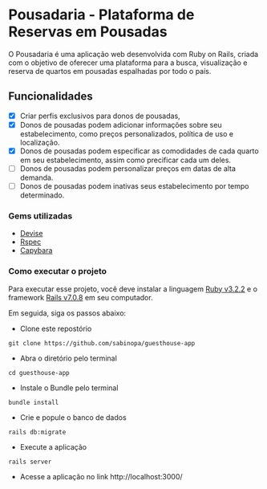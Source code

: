 # Pousadaria - Plataforma de Reservas em Pousadas

O Pousadaria é uma aplicação web desenvolvida com Ruby on Rails, criada com o objetivo de oferecer uma plataforma para a busca, visualização e reserva de quartos em pousadas espalhadas por todo o país. 

## Funcionalidades
- [x]  Criar perfis exclusivos para donos de pousadas, 
- [x]  Donos de pousadas podem adicionar informações sobre seu estabelecimento, como preços personalizados, política de uso e localização.
- [x] Donos de pousadas podem especificar as comodidades de cada quarto em seu estabelecimento, assim como precificar cada um deles.
- [ ] Donos de pousadas podem personalizar preços em datas de alta demanda. 
- [ ] Donos de pousadas podem inativas seus estabelecimento por tempo determinado. 

### Gems utilizadas
- [Devise](https://github.com/heartcombo/devise)
- [Rspec](https://github.com/rspec/rspec-rails)
- [Capybara](https://github.com/teamcapybara/capybara)

### Como executar o projeto 

Para executar esse projeto, você deve instalar a linguagem [Ruby v3.2.2](https://www.ruby-lang.org/pt/) e o framework [Rails v7.0.8](https://guides.rubyonrails.org/) em seu computador.

Em seguida, siga os passos abaixo: 

- Clone este repostório
```
git clone https://github.com/sabinopa/guesthouse-app
```

- Abra o diretório pelo terminal 
```
cd guesthouse-app
```

- Instale o Bundle pelo terminal 
```
bundle install
```

- Crie e popule o banco de dados 
```
rails db:migrate
```

- Execute a aplicação 
```
rails server
```

- Acesse a aplicação no link http://localhost:3000/

